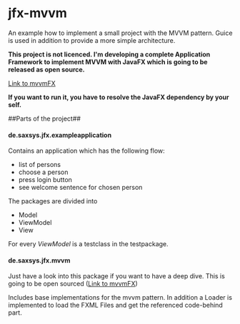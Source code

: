 jfx-mvvm
========

An example how to implement a small project with the MVVM pattern. Guice is used in addition to provide a more simple architecture.

**This project is not licenced. I'm developing a complete Application Framework to implement MVVM with JavaFX which is going to be released as open source.**


[Link to mvvmFX](https://github.com/sialcasa/mvvmFX)

**If you want to run it, you have to resolve the JavaFX dependency by your self.**

##Parts of the project##

#### de.saxsys.jfx.exampleapplication ####
Contains an application which has the following flow:

- list of persons
- choose a person
- press login button
- see welcome sentence for chosen person

The packages are divided into 

- Model
- ViewModel
- View

For every *ViewModel* is a testclass in the testpackage.

#### de.saxsys.jfx.mvvm ####

Just have a look into this package if you want to have a deep dive. This is going to be open sourced ([Link to mvvmFX](https://github.com/sialcasa/mvvmFX))

Includes base implementations for 
the mvvm pattern. In addition a Loader is implemented to load the FXML Files and get the referenced code-behind part.